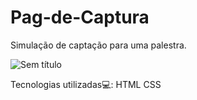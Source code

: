 # Pag-de-Captura
Simulação de captação para uma palestra.

![Sem título](https://user-images.githubusercontent.com/96206036/146262733-06fcbb52-713f-4376-ae39-550f6d68693f.png)

Tecnologias utilizadas💻:
 HTML
 CSS
 
